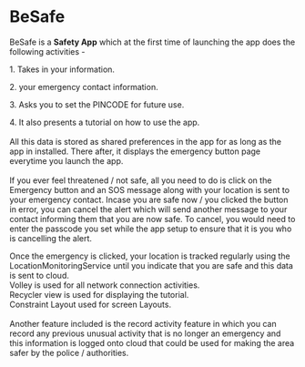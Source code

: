 # BeSafe

BeSafe is a <b>Safety App</b> which at the first time of launching the app does the following activities - 
<p>1. Takes in your information.
<p>2. your emergency contact information.
<p>3. Asks you to set the PINCODE for future use.
<p>4. It also presents a tutorial on how to use the app.<br><br>
All this data is stored as shared preferences in the app for as long as the app in installed.
There after, it displays the emergency button page everytime you launch the app.<br><br>
If you ever feel threatened / not safe, all you need to do is click on the Emergency button and an SOS message along with your location is sent to your emergency contact. Incase you are safe now / you clicked the button in error, you can cancel the alert which will send another message to your contact informing them that you are now safe.
To cancel, you would need to enter the passcode you set while the app setup to ensure that it is you who is cancelling the alert. <br>

Once the emergency is clicked, your location is tracked regularly using the LocationMonitoringService until you indicate that you are safe and this data is sent to cloud.<br>
Volley is used for all network connection activities.<br>
Recycler view is used for displaying the tutorial.<br>
Constraint Layout used for screen Layouts.<br>
<br>Another feature included is the record activity feature in which you can record any previous unusual activity that is no longer an emergency and this information is logged onto cloud that could be used for making the area safer by the police / authorities.
